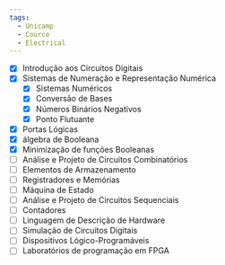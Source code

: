 ```yaml
---
tags:
  - Unicamp
  - Cource
  - Electrical
---
```

- [x]  Introdução aos Circuitos Digitais
- [x]  Sistemas de Numeração e Representação Numérica
	- [x] Sistemas Numéricos
	- [x] Conversão de Bases
	- [x] Números Binários Negativos
	- [x] Ponto Flutuante
- [x]  Portas Lógicas
- [x]  álgebra de Booleana
- [x]  Minimização de funções Booleanas
- [ ]  Análise e Projeto de Circuitos Combinatórios
- [ ]  Elementos de Armazenamento
- [ ]  Registradores e Memórias
- [ ]  Máquina de Estado
- [ ]  Análise e Projeto de Circuitos Sequenciais
- [ ]  Contadores
- [ ]  Linguagem de Descrição de Hardware
- [ ]  Simulação de Circuitos Digitais
- [ ]  Dispositivos Lógico-Programáveis
- [ ]  Laboratórios de programação em FPGA